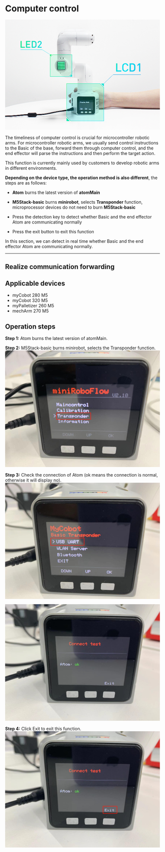 # Computer control

![mycobot_led](../../../../resources/3-FunctionsAndApplications/5.3-FirmwareFunctionDescription/control/4.2.3-mycobot_led.png)

The timeliness of computer control is crucial for microcontroller robotic arms. For microcontroller robotic arms, we usually send control instructions to the Basic of the base, forward them through computer control, and the end effector will parse the instructions and then perform the target action.

This function is currently mainly used by customers to develop robotic arms in different environments.

**Depending on the device type, the operation method is also different**, the steps are as follows:

- **Atom** burns the latest version of **atomMain**

- **M5Stack-basic** burns **minirobot**, selects **Transponder** function, microprocessor devices do not need to burn **M5Stack-basic**

- Press the detection key to detect whether Basic and the end effector Atom are communicating normally

- Press the exit button to exit this function

In this section, we can detect in real time whether Basic and the end effector Atom are communicating normally.

---
## Realize communication forwarding

## Applicable devices
- myCobot 280 M5
- myCobot 320 M5
- myPalletizer 260 M5
- mechArm 270 M5

## Operation steps
**Step 1:** Atom burns the latest version of atomMain.

**Step 2:** M5Stack-basic burns minirobot, selects the Transponder function.
![mycobot_led](../../../../resources/3-FunctionsAndApplications/5.3-FirmwareFunctionDescription/control/c1.jpg)

**Step 3:** Check the connection of Atom (ok means the connection is normal, otherwise it will display no).
![mycobot_led](../../../../resources/3-FunctionsAndApplications/5.3-FirmwareFunctionDescription/control/c2.jpg)

![mycobot_led](../../../../resources/3-FunctionsAndApplications/5.3-FirmwareFunctionDescription/control/c3.jpg)

**Step 4:** Click Exit to exit this function.
![mycobot_led](../../../../resources/3-FunctionsAndApplications/5.3-FirmwareFunctionDescription/control/c4.jpg)